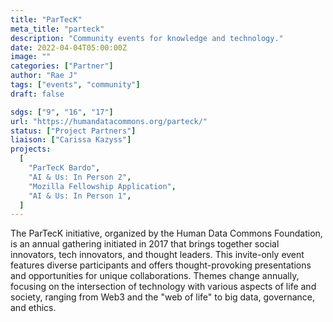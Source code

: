 ```yaml
---
title: "ParTecK"
meta_title: "parteck"
description: "Community events for knowledge and technology."
date: 2022-04-04T05:00:00Z
image: ""
categories: ["Partner"]
author: "Rae J"
tags: ["events", "community"]
draft: false

sdgs: ["9", "16", "17"]
url: "https://humandatacommons.org/parteck/"
status: ["Project Partners"]
liaison: ["Carissa Kazyss"]
projects:
  [
    "ParTecK Bardo",
    "AI & Us: In Person 2",
    "Mozilla Fellowship Application",
    "AI & Us: In Person 1",
  ]
---
```


The ParTecK initiative, organized by the Human Data Commons Foundation, is an annual gathering initiated in 2017 that brings together social innovators, tech innovators, and thought leaders. This invite-only event features diverse participants and offers thought-provoking presentations and opportunities for unique collaborations. Themes change annually, focusing on the intersection of technology with various aspects of life and society, ranging from Web3 and the "web of life" to big data, governance, and ethics.

